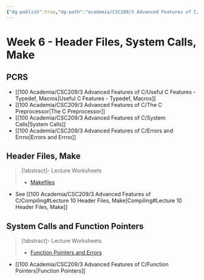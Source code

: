 ```yaml
---
{"dg-publish":true,"dg-path":"academia/CSC209/3 Advanced Features of C/Week 6 - Header Files, System Calls, Make, Functions Pointers.md","permalink":"/academia/csc-209/3-advanced-features-of-c/week-6-header-files-system-calls-make-functions-pointers/","tags":["cs","lecture","note","university"],"created":"2025-02-11T03:48:17.873-05:00","updated":"2025-02-26T01:48:36.752-05:00"}
---
```



# Week 6 - Header Files, System Calls, Make

## PCRS

- [[100 Academia/CSC209/3 Advanced Features of C/Useful C Features - Typedef, Macros\|Useful C Features - Typedef, Macros]]
- [[100 Academia/CSC209/3 Advanced Features of C/The C Preprocessor\|The C Preprocessor]]
- [[100 Academia/CSC209/3 Advanced Features of C/System Calls\|System Calls]]
- [[100 Academia/CSC209/3 Advanced Features of C/Errors and Errno\|Errors and Errno]]

## Header Files, Make

> [!abstract]- Lecture Worksheets
> - [Makefiles](https://share.goodnotes.com/s/Lw4yMthXuuHvE3Z9yJIV1q)

- See [[100 Academia/CSC209/3 Advanced Features of C/Compiling#Lecture 10 Header Files, Make\|Compiling#Lecture 10 Header Files, Make]]

## System Calls and Function Pointers

> [!abstract]- Lecture Worksheets
> - [Function Pointers and Errors](https://share.goodnotes.com/s/oXJXhOTcj9xjoMg29Qys2E)

- [[100 Academia/CSC209/3 Advanced Features of C/Function Pointers\|Function Pointers]]

